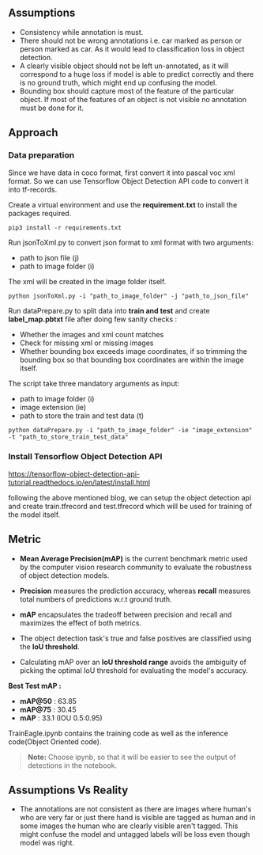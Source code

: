 ﻿## Assumptions

 - Consistency while annotation is must.
 - There should not be wrong annotations i.e. car marked as person or person marked as car. As it would lead to classification loss in object detection.
 - A clearly visible object should not be left un-annotated, as it will correspond to a huge loss if model is able to predict correctly and there is no ground truth, which might end up confusing the model.
 - Bounding box should capture most of the feature of the particular object. If most of the features of an object is not visible no annotation must be done for it.


## Approach

### Data preparation

Since we have data in coco format, first convert it into pascal voc xml format. So we can use Tensorflow Object Detection API code to convert it into tf-records.

Create a virtual environment and use the **requirement.txt** to install the packages required.

```
pip3 install -r requirements.txt
```

Run jsonToXml.py to convert json format to xml format with two arguments:

 - path to json file (j)
 - path to image folder (i)    

The xml will be created in the image folder itself.
```
python jsonToXml.py -i "path_to_image_folder" -j "path_to_json_file"
```

Run dataPrepare.py to split data into **train and test** and create **label_map.pbtxt** file after doing few sanity checks : 

 - Whether the images and xml count matches
 - Check for missing xml or missing images
 - Whether bounding box exceeds image coordinates, if so trimming the bounding box so that bounding box coordinates are within the image itself.

The script take three mandatory arguments as input:

 - path to image folder (i)
 - image extension (ie)
 - path to store the train and test data (t)

```
python dataPrepare.py -i "path_to_image_folder" -ie "image_extension" -t "path_to_store_train_test_data"
```

### Install Tensorflow Object Detection API 

https://tensorflow-object-detection-api-tutorial.readthedocs.io/en/latest/install.html

following the above mentioned blog, we can setup the object detection api and create train.tfrecord and test.tfrecord which will be used for training of the model itself.

## Metric

-   **Mean Average Precision(mAP)** is the current benchmark metric used by the computer vision research community to evaluate the robustness of object detection models.

-  **Precision** measures the prediction accuracy, whereas **recall** measures total numbers of predictions w.r.t ground truth.  

-   **mAP** encapsulates the tradeoff between precision and recall and maximizes the effect of both metrics.  

-   The object detection task's true and false positives are classified using the **IoU threshold**.  

-   Calculating mAP over an **IoU threshold range** avoids the ambiguity of picking the optimal IoU threshold for evaluating the model's accuracy.

**Best Test mAP :**
- **mAP@50** : 63.85
- **mAP@75** : 30.45
- **mAP** : 33.1 (IOU 0.5:0.95)

TrainEagle.ipynb contains the training code as well as the inference code(Object Oriented code). 

> **Note:** Choose ipynb, so that it will be easier to see the output of detections in the notebook.

## Assumptions Vs Reality

* The annotations are not consistent as there are images where human's who are very far or just there hand is visible are tagged as human and in some images the human who are clearly visible aren't tagged. This might confuse the model and untagged labels will be loss even though model was right.








